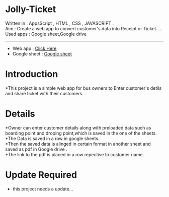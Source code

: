 # Jolly-Ticket
Written in : AppsScript , HTML , CSS , JAVASCRIPT .  <br>
Aim : Create a web app to convert customer's data into Receipt or Ticket.....<br>
Used apps : Google sheet,Google drive<br><hr>

* Web app : <a href = "https://script.google.com/macros/s/AKfycbyNQnVkzICCJm55Qv5JPUOCCwetNZqMOBzaA0PNqSTHPA7FV5KqZOgM5KTenEciMk1chw/exec"> Click Here </a>
* Google sheet : <a href ="https://docs.google.com/spreadsheets/d/1kRM4E-PnsyW9MJHWSUlVOC8L_Hz21MSITeomazQsMqs/edit?usp=sharing"> Google sheet </a>

 # Introduction
*This project is a simple web app for bus owners to Enter customer's detils and share ticket with their customers.<br>

# Details
*Owner can enter customer details along with preloaded data such as boarding point and droping point,which is saved in the one of the sheets. <br>
*The Data is saved in a row in google sheets. <br>
*Then the saved data is alinged in certain format in another sheet and saved as pdf in Google drive . <br>
*The link to the pdf is placed in a row repective to customer name.<br>

# Update Required
* this project needs a update...


